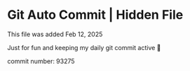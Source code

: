 # Git Auto Commit | Hidden File

This file was added Feb 12, 2025

Just for fun and keeping my daily git commit active 🤪

commit number: 93275
